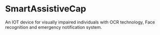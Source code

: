 # SmartAssistiveCap
An IOT device for visually impaired individuals with OCR technology, Face recognition and emergency notification system.
